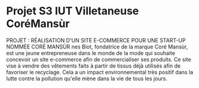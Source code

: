 # Projet S3 IUT Villetaneuse CoréMansùr

PROJET : RÉALISATION D'UN SITE E-COMMERCE POUR UNE START-UP NOMMÉE CORÉ MANSÙR nes Biot, 
fondatrice de la marque Coré Mansùr, est une jeune entrepreneuse dans le monde de la mode qui souhaite 
concevoir un site e-commerce afin de commercialiser ses produits. Ce site vise à vendre des vêtements 
faits à partir de tissus déjà utilisés afin de favoriser le recyclage. Cela a un impact environnemental 
très positif dans la lutte contre la pollution qu'elle mène dans la vie de tous les jours.
